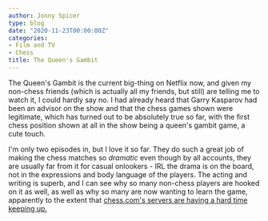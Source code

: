 ```yaml
---
author: Jonny Spicer
type: blog
date: "2020-11-23T00:00:00Z"
categories:
- Film and TV
- Chess
title: The Queen's Gambit
---
```

The Queen's Gambit is the current big-thing on Netflix now, and given my non-chess friends (which is actually all my friends, but still) are telling me to watch it, I could hardly say
no. I had already heard that Garry Kasparov had been an advisor on the show and that the chess games shown were legitimate, which has turned out to be absolutely true so far, with the
first chess position shown at all in the show being a queen's gambit game, a cute touch.

I'm only two episodes in, but I love it so far. They do such a great job of making the chess matches so *dramatic* even though by all accounts, they are usually far from it for
casual onlookers - IRL the drama is on the board, not in the expressions and body language of the players. The acting and writing is superb, and I can see why so many non-chess
players are hooked on it as well, as well as why so many are now wanting to learn the game, apparently to the extent that [chess.com's servers are having a hard time keeping up.](https://www.chess.com/blog/erik/incredible-second-wave-of-interest-in-chess)
